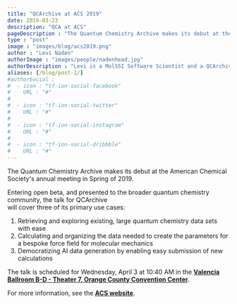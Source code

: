 ```yaml
---
title: "QCArchive at ACS 2019"
date: 2019-03-23
description: "QCA at ACS"
pageDescription : "The Quantum Chemistry Archive makes its debut at the American Chemical Society annual meeting in Spring of 2019"
type : "post"
image : "images/blog/acs2019.png"
author : "Levi Naden"
authorImage : "images/people/nadenhead.jpg"
authorDescription : "Levi is a MolSSI Software Scientist and a QCArchive developer"
aliases: [/blog/post-1/]
#authorSocial : 
#  - icon : "tf-ion-social-facebook"
#    URL : "#"
#    
#  - icon : "tf-ion-social-twitter"
#    URL : "#"
#    
#  - icon : "tf-ion-social-instagram"
#    URL : "#"
#    
#  - icon : "tf-ion-social-dribbble"
#    URL : "#"
---
```


The Quantum Chemistry Archive makes its debut at the American Chemical Society's annual meeting in Spring of 2019.

Entering open beta, and presented to the broader quantum chemistry community, the talk for QCArchive   
will cover three of its primary use cases:

1. Retrieving and exploring existing, large quantum chemistry data sets with ease
2. Calculating and organizing the data needed to create the parameters for a bespoke force field for molecular mechanics
3. Democratizing AI data generation by enabling easy submission of new calculations

The talk is scheduled for Wednesday, April 3 at 10:40 AM in the 
__[Valencia Ballroom B-D - Theater 7, Orange County Convention Center](https://plan.core-apps.com/acsorlando2019/place/e6f24cce699c743a97bdd6ed31d8cfcd?booth=76b3edca749516ae86e34075e108fc86).__

For more information, see the __[ACS website](https://plan.core-apps.com/acsorlando2019/event/58640c715f173f381d395f4eb7551398)__.


